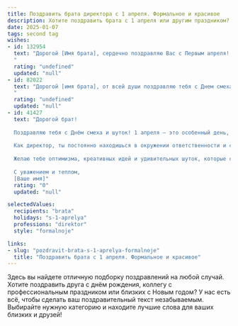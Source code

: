 ```yaml
---
title: Поздравить брата директора с 1 апреля. Формальное и красивое
description: Хотите поздравить брата с 1 апреля или другим праздником? Наш ИИ создаст незабываемое поздравление, а вы обязательно выделитесь среди других.  
date: 2025-01-07
tags: second tag
wishes:
- id: 132954
  text: "Дорогой [Имя брата], сердечно поздравляю Вас с Первым апреля!  От всей души желаю Вам дальнейших успехов в Вашей ответственной должности директора, неиссякаемой энергии, мудрости в принятии решений и благополучия во всех Ваших начинаниях. Пусть этот день принесёт Вам только позитивные эмоции и станет началом новой успешной страницы в Вашей жизни. С праздником!
  "
  rating: "undefined"
  updated: "null"
- id: 82022
  text: "Дорогой [имя брата], от всей души поздравляю тебя с Днем смеха! Желаю тебе, чтобы твоя жизнь была полна ярких моментов, юмора и радости. Пусть каждый день приносит тебе новые интересные события и возможность проявить свой талант директора с креативностью и оптимизмом.  С праздником!
  "
  rating: "undefined"
  updated: "null"
- id: 41427
  text: "Дорогой брат!
  
  Поздравляю тебя с Днём смеха и шуток! 1 апреля – это особенный день, когда нам предоставляется возможность расслабиться, улыбнуться и наполниться хорошим настроением. В этот день в меру легкомысленные розыгрыши и шутки способны привнести радость и свежесть в нашу жизнь.
  
  Как директор, ты постоянно находишься в окружении ответственности и серьезности, поэтому желаю тебе в этот день позволить себе на минуту отвлечься от забот и насладиться лёгкостью момента. Пусть твоя жизнь будет яркой и насыщенной, наполненной позитивом и радостью.
  
  Желаю тебе оптимизма, креативных идей и удивительных шуток, которые скрасят будни! Пусть каждый день приносит новые поводы для улыбок и радости.
  
  С уважением и теплом,
  [Ваше имя]"
  rating: "0"
  updated: "null"

selectedValues:
  recipients: "brata"
  holidays: "s-1-aprelya"
  professions: "direktor"
  style: "formalnoje"

links:
- slug: "pozdravit-brata-s-1-aprelya-formalnoje"
  title: "Поздравить брата с 1 апреля. Формальное и красивое"
---
```


Здесь вы найдете отличную подборку поздравлений на любой случай. 
Хотите поздравить друга с днём рождения, коллегу с профессиональным праздником или близких с Новым годом? У нас есть всё, чтобы сделать ваш поздравительный текст незабываемым. Выбирайте нужную категорию и находите лучшие слова для ваших близких и друзей!
